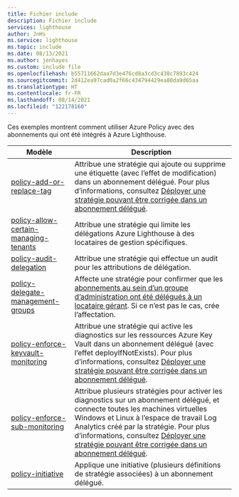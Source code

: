 ```yaml
---
title: Fichier include
description: Fichier include
services: lighthouse
author: JnHs
ms.service: lighthouse
ms.topic: include
ms.date: 08/13/2021
ms.author: jenhayes
ms.custom: include file
ms.openlocfilehash: b55711662daa7d3e476cd8a3cd3c438c7893c424
ms.sourcegitcommit: 2d412ea97cad0a2f66c434794429ea80da9d65aa
ms.translationtype: HT
ms.contentlocale: fr-FR
ms.lasthandoff: 08/14/2021
ms.locfileid: "122178160"
---
```

Ces exemples montrent comment utiliser Azure Policy avec des abonnements qui ont été intégrés à Azure Lighthouse.

| **Modèle** | **Description** |
|---------|---------|
| [policy-add-or-replace-tag](https://github.com/Azure/Azure-Lighthouse-samples/tree/master/templates/policy-add-or-replace-tag) | Attribue une stratégie qui ajoute ou supprime une étiquette (avec l’effet de modification) dans un abonnement délégué. Pour plus d’informations, consultez [Déployer une stratégie pouvant être corrigée dans un abonnement délégué](../articles/lighthouse/how-to/deploy-policy-remediation.md). |
| [policy-allow-certain-managing-tenants](https://github.com/Azure/Azure-Lighthouse-samples/tree/master/templates/policy-allow-certain-managing-tenants) | Attribue une stratégie qui limite les délégations Azure Lighthouse à des locataires de gestion spécifiques. |
| [policy-audit-delegation](https://github.com/Azure/Azure-Lighthouse-samples/tree/master/templates/policy-audit-delegation) | Attribue une stratégie qui effectue un audit pour les attributions de délégation. |
| [policy-delegate-management-groups](https://github.com/Azure/Azure-Lighthouse-samples/tree/master/templates/policy-delegate-management-groups) | Affecte une stratégie pour confirmer que les [abonnements au sein d’un groupe d’administration ont été délégués à un locataire gérant](../articles/lighthouse/how-to/onboard-management-group.md). Si ce n’est pas le cas, crée l’affectation.
| [policy-enforce-keyvault-monitoring](https://github.com/Azure/Azure-Lighthouse-samples/tree/master/templates/policy-enforce-keyvault-monitoring) | Attribue une stratégie qui active les diagnostics sur les ressources Azure Key Vault dans un abonnement délégué (avec l’effet deployIfNotExists). Pour plus d’informations, consultez [Déployer une stratégie pouvant être corrigée dans un abonnement délégué](../articles/lighthouse/how-to/deploy-policy-remediation.md). |
| [policy-enforce-sub-monitoring](https://github.com/Azure/Azure-Lighthouse-samples/tree/master/templates/policy-enforce-sub-monitoring) | Attribue plusieurs stratégies pour activer les diagnostics sur un abonnement délégué, et connecte toutes les machines virtuelles Windows et Linux à l’espace de travail Log Analytics créé par la stratégie. Pour plus d’informations, consultez [Déployer une stratégie pouvant être corrigée dans un abonnement délégué](../articles/lighthouse/how-to/deploy-policy-remediation.md). |
| [policy-initiative](https://github.com/Azure/Azure-Lighthouse-samples/tree/master/templates/policy-initiative) | Applique une initiative (plusieurs définitions de stratégie associées) à un abonnement délégué. |

